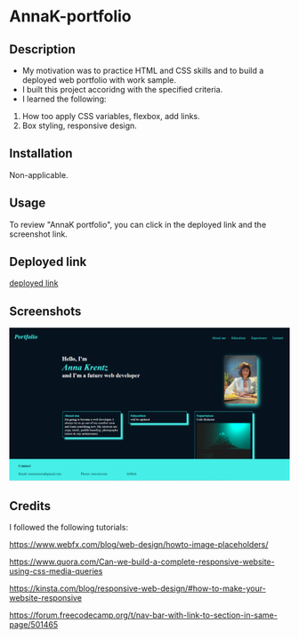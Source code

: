 # AnnaK-portfolio

## Description

* My motivation was to practice HTML and CSS skills and to build a deployed web portfolio with work sample. 
* I built this project accoridng with the specified criteria.
* I learned the following:

1. How too apply CSS variables, flexbox, add links.
2. Box styling, responsive design.

## Installation

Non-applicable.

## Usage

To review "AnnaK portfolio", you can click in the deployed link and the screenshot link.

## Deployed link

[deployed link]()


## Screenshots

![annak portfolio screeshot](./Images/AK_portfolio_screenshot.png)

## Credits

I followed the following tutorials:

https://www.webfx.com/blog/web-design/howto-image-placeholders/

https://www.quora.com/Can-we-build-a-complete-responsive-website-using-css-media-queries

https://kinsta.com/blog/responsive-web-design/#how-to-make-your-website-responsive

https://forum.freecodecamp.org/t/nav-bar-with-link-to-section-in-same-page/501465



